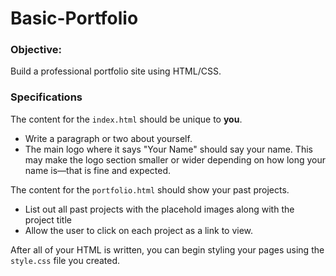 # Basic-Portfolio
### Objective: 
Build a professional portfolio site using HTML/CSS.

### Specifications

The content for the `index.html` should be unique to **you**. 
   * Write a paragraph or two about yourself.
   * The main logo where it says "Your Name" should say your name. This may make the logo section smaller or wider depending on how long your name is—that is fine and expected.
   
The content for the `portfolio.html` should show your past projects. 
   * List out all past projects with the placehold images along with the project title
   * Allow the user to click on each project as a link to view.   

After all of your HTML is written, you can begin styling your pages using the `style.css` file you created.
